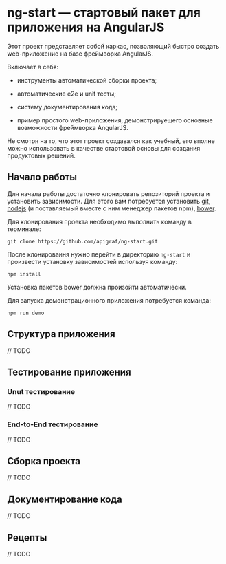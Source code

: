# ng-start — стартовый пакет для приложения на AngularJS

Этот проект представляет собой каркас, позволяющий быстро создать web-приложение на базе фреймворка AngularJS.

Включает в себя:

- инструменты автоматической сборки проекта;

- автоматические e2e и unit тесты;

- систему документирования кода;

- пример простого web-приложения, демонстрируещего основные возможности фреймворка AngularJS.

Не смотря на то, что этот проект создавался как учебный, его вполне можно использовать в качестве стартовой основы для создания продуктовых решений.

## Начало работы

Для начала работы достаточно клонировать репозиторий проекта и установить зависимости. Для этого вам потребуется установить [git](http://git-scm.com/), 
[nodejs](http://nodejs.org/) (и поставляемый вместе с ним менеджер пакетов npm), [bower](https://bower.io/).

Для клонирования проекта необходимо выполнить команду в терминале:

```
git clone https://github.com/apigraf/ng-start.git
```

После клонироваиня нужно перейти в директорию `ng-start` и произвести установку зависимостей используя команду:

```
npm install
```

Установка пакетов bower должна произойти автоматически.

Для запуска демонстрационного приложения потребуется команда:

```
npm run demo
```

## Структура приложения

// TODO

## Тестирование приложения

### Unut тестирование

// TODO

### End-to-End тестирование

// TODO

## Сборка проекта 

// TODO

## Документирование кода

// TODO

## Рецепты

// TODO